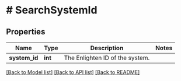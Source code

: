 # # SearchSystemId

## Properties

Name | Type | Description | Notes
------------ | ------------- | ------------- | -------------
**system_id** | **int** | The Enlighten ID of the system. |

[[Back to Model list]](../../README.md#models) [[Back to API list]](../../README.md#endpoints) [[Back to README]](../../README.md)
